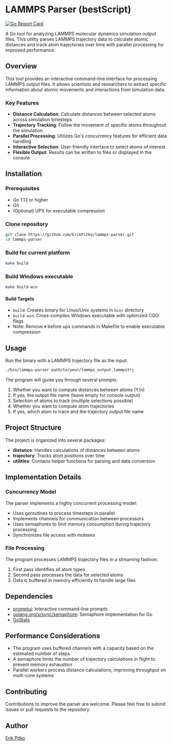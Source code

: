 # LAMMPS Parser (bestScript)

[![Go Report Card](https://goreportcard.com/badge/github.com/ErikPitko/lammps-parser)](https://goreportcard.com/report/github.com/ErikPitko/lammps-parser)

A Go tool for analyzing LAMMPS molecular dynamics simulation output files. This utility parses LAMMPS trajectory data to calculate atomic distances and track atom trajectories over time with parallel processing for improved performance.

## Overview

This tool provides an interactive command-line interface for processing LAMMPS output files. It allows scientists and researchers to extract specific information about atomic movements and interactions from simulation data.

### Key Features

- **Distance Calculation**: Calculate distances between selected atoms across simulation timesteps
- **Trajectory Tracking**: Follow the movement of specific atoms throughout the simulation
- **Parallel Processing**: Utilizes Go's concurrency features for efficient data handling
- **Interactive Selection**: User-friendly interface to select atoms of interest
- **Flexible Output**: Results can be written to files or displayed in the console

## Installation

### Prerequisites

- Go 1.13 or higher
- Git
- (Optional) UPX for executable compression

### Clone repository
```bash
git clone https://github.com/ErikPitko/lammps-parser.git
cd lammps-parser
```

### Build for current platform
```bash
make build
```

### Build Windows executable
```bash
make build-win
```

#### Build Targets
- `build`: Creates binary for Linux/Unix systems in `bin/` directory
- `build-win`: Cross-compiles Windows executable with optimized CGO flags
- Note: Remove `#` before upx commands in Makefile to enable executable compression

## Usage

Run the binary with a LAMMPS trajectory file as the input:

```bash
./bin/lammps-parser path/to/your/lammps_output.lammpstrj
```

The program will guide you through several prompts:

1. Whether you want to compute distances between atoms (Y/n)
2. If yes, the output file name (leave empty for console output)
3. Selection of atoms to track (multiple selections possible)
4. Whether you want to compute atom trajectories
5. If yes, which atom to trace and the trajectory output file name

## Project Structure

The project is organized into several packages:

- **distance**: Handles calculations of distances between atoms
- **trajectory**: Tracks atom positions over time
- **utilities**: Contains helper functions for parsing and data conversion

## Implementation Details

### Concurrency Model

The parser implements a highly concurrent processing model:

- Uses goroutines to process timesteps in parallel
- Implements channels for communication between processors
- Uses semaphores to limit memory consumption during trajectory processing
- Synchronizes file access with mutexes

### File Processing

The program processes LAMMPS trajectory files in a streaming fashion:

1. First pass identifies all atom types
2. Second pass processes the data for selected atoms
3. Data is buffered in memory efficiently to handle large files

## Dependencies

- [promptui](https://github.com/manifoldco/promptui): Interactive command-line prompts
- [golang.org/x/sync/semaphore](https://golang.org/x/sync/semaphore): Semaphore implementation for Go
- [GoStats](github.com/OGFris/GoStats)

## Performance Considerations

- The program uses buffered channels with a capacity based on the estimated number of steps
- A semaphore limits the number of trajectory calculations in flight to prevent memory exhaustion
- Parallel workers process distance calculations, improving throughput on multi-core systems

## Contributing

Contributions to improve the parser are welcome. Please feel free to submit issues or pull requests to the repository.

## Author

[Erik Pitko](https://github.com/ErikPitko)